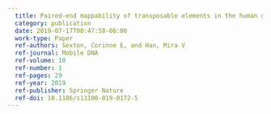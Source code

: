```yaml
---
  title: Paired-end mappability of transposable elements in the human genome
  category: publication
  date: 2019-07-17T00:47:58-06:00
  work-type: Paper
  ref-authors: Sexton, Corinne E, and Han, Mira V
  ref-journal: Mobile DNA
  ref-volume: 10
  ref-number: 1
  ref-pages: 29
  ref-year: 2019
  ref-publisher: Springer Nature
  ref-doi: 10.1186/s13100-019-0172-5
---
```

